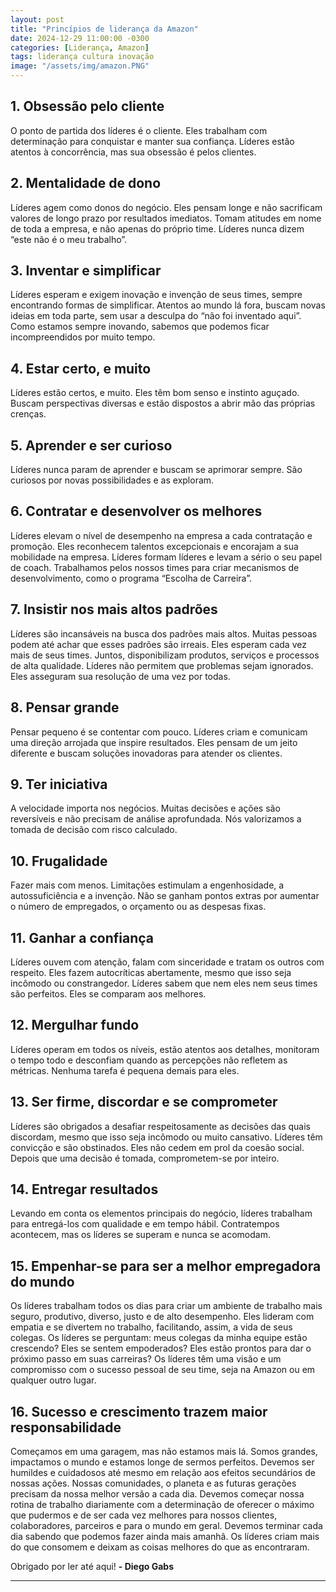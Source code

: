 ```yaml
---
layout: post
title: "Princípios de liderança da Amazon"
date: 2024-12-29 11:00:00 -0300
categories: [Liderança, Amazon]
tags: liderança cultura inovação
image: "/assets/img/amazon.PNG"
---
```


## 1. Obsessão pelo cliente
O ponto de partida dos líderes é o cliente. Eles trabalham com determinação para conquistar e manter sua confiança. Líderes estão atentos à concorrência, mas sua obsessão é pelos clientes.

## 2. Mentalidade de dono
Líderes agem como donos do negócio. Eles pensam longe e não sacrificam valores de longo prazo por resultados imediatos. Tomam atitudes em nome de toda a empresa, e não apenas do próprio time. Líderes nunca dizem “este não é o meu trabalho”.

## 3. Inventar e simplificar
Líderes esperam e exigem inovação e invenção de seus times, sempre encontrando formas de simplificar. Atentos ao mundo lá fora, buscam novas ideias em toda parte, sem usar a desculpa do “não foi inventado aqui”. Como estamos sempre inovando, sabemos que podemos ficar incompreendidos por muito tempo.

## 4. Estar certo, e muito
Líderes estão certos, e muito. Eles têm bom senso e instinto aguçado. Buscam perspectivas diversas e estão dispostos a abrir mão das próprias crenças.

## 5. Aprender e ser curioso
Líderes nunca param de aprender e buscam se aprimorar sempre. São curiosos por novas possibilidades e as exploram.

## 6. Contratar e desenvolver os melhores
Líderes elevam o nível de desempenho na empresa a cada contratação e promoção. Eles reconhecem talentos excepcionais e encorajam a sua mobilidade na empresa. Líderes formam líderes e levam a sério o seu papel de coach. Trabalhamos pelos nossos times para criar mecanismos de desenvolvimento, como o programa “Escolha de Carreira”.

## 7. Insistir nos mais altos padrões
Líderes são incansáveis na busca dos padrões mais altos. Muitas pessoas podem até achar que esses padrões são irreais. Eles esperam cada vez mais de seus times. Juntos, disponibilizam produtos, serviços e processos de alta qualidade. Líderes não permitem que problemas sejam ignorados. Eles asseguram sua resolução de uma vez por todas.

## 8. Pensar grande
Pensar pequeno é se contentar com pouco. Líderes criam e comunicam uma direção arrojada que inspire resultados. Eles pensam de um jeito diferente e buscam soluções inovadoras para atender os clientes.

## 9. Ter iniciativa
A velocidade importa nos negócios. Muitas decisões e ações são reversíveis e não precisam de análise aprofundada. Nós valorizamos a tomada de decisão com risco calculado.

## 10. Frugalidade
Fazer mais com menos. Limitações estimulam a engenhosidade, a autossuficiência e a invenção. Não se ganham pontos extras por aumentar o número de empregados, o orçamento ou as despesas fixas.

## 11. Ganhar a confiança
Líderes ouvem com atenção, falam com sinceridade e tratam os outros com respeito. Eles fazem autocríticas abertamente, mesmo que isso seja incômodo ou constrangedor. Líderes sabem que nem eles nem seus times são perfeitos. Eles se comparam aos melhores.

## 12. Mergulhar fundo
Líderes operam em todos os níveis, estão atentos aos detalhes, monitoram o tempo todo e desconfiam quando as percepções não refletem as métricas. Nenhuma tarefa é pequena demais para eles.

## 13. Ser firme, discordar e se comprometer
Líderes são obrigados a desafiar respeitosamente as decisões das quais discordam, mesmo que isso seja incômodo ou muito cansativo. Líderes têm convicção e são obstinados. Eles não cedem em prol da coesão social. Depois que uma decisão é tomada, comprometem-se por inteiro.

## 14. Entregar resultados
Levando em conta os elementos principais do negócio, líderes trabalham para entregá-los com qualidade e em tempo hábil. Contratempos acontecem, mas os líderes se superam e nunca se acomodam.

## 15. Empenhar-se para ser a melhor empregadora do mundo
Os líderes trabalham todos os dias para criar um ambiente de trabalho mais seguro, produtivo, diverso, justo e de alto desempenho. Eles lideram com empatia e se divertem no trabalho, facilitando, assim, a vida de seus colegas. Os líderes se perguntam: meus colegas da minha equipe estão crescendo? Eles se sentem empoderados? Eles estão prontos para dar o próximo passo em suas carreiras? Os líderes têm uma visão e um compromisso com o sucesso pessoal de seu time, seja na Amazon ou em qualquer outro lugar.

## 16. Sucesso e crescimento trazem maior responsabilidade
Começamos em uma garagem, mas não estamos mais lá. Somos grandes, impactamos o mundo e estamos longe de sermos perfeitos. Devemos ser humildes e cuidadosos até mesmo em relação aos efeitos secundários de nossas ações. Nossas comunidades, o planeta e as futuras gerações precisam da nossa melhor versão a cada dia. Devemos começar nossa rotina de trabalho diariamente com a determinação de oferecer o máximo que pudermos e de ser cada vez melhores para nossos clientes, colaboradores, parceiros e para o mundo em geral. Devemos terminar cada dia sabendo que podemos fazer ainda mais amanhã. Os líderes criam mais do que consomem e deixam as coisas melhores do que as encontraram.

Obrigado por ler até aqui! **- Diego Gabs**

---
